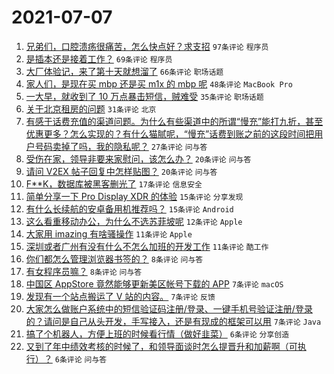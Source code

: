 # 2021-07-07

1. [兄弟们，口腔溃疡很痛苦，怎么快点好？求支招](https://www.v2ex.com/t/788021) `97条评论` `程序员`
1. [是插本还是接着工作？](https://www.v2ex.com/t/788002) `69条评论` `程序员`
1. [大厂体验记，来了第十天就想溜了](https://www.v2ex.com/t/788005) `66条评论` `职场话题`
1. [家人们，是现在买 mbp 还是买 m1x 的 mbp 呢](https://www.v2ex.com/t/787997) `48条评论` `MacBook Pro`
1. [一大早，就收到了 10 万点暴击短信，贼难受](https://www.v2ex.com/t/788000) `35条评论` `职场话题`
1. [关于北京租房的问题](https://www.v2ex.com/t/788017) `31条评论` `北京`
1. [有感于话费充值的渠道问题。为什么有些渠道中的所谓“慢充”能打九折，甚至优惠更多？怎么实现的？有什么猫腻呢，“慢充”话费到账之前的这段时间把用户号码卖掉了吗，我的隐私呢？](https://www.v2ex.com/t/788003) `27条评论` `问与答`
1. [受伤在家，领导非要来家慰问，该怎么办？](https://www.v2ex.com/t/788037) `20条评论` `问与答`
1. [请问 V2EX 帖子回复中怎样贴图？](https://www.v2ex.com/t/788014) `20条评论` `问与答`
1. [F**K，数据库被黑客删光了](https://www.v2ex.com/t/788046) `17条评论` `信息安全`
1. [简单分享一下 Pro Display XDR 的体验](https://www.v2ex.com/t/788023) `15条评论` `分享发现`
1. [有什么长续航的安卓备用机推荐吗？](https://www.v2ex.com/t/787992) `15条评论` `Android`
1. [这么看重移动办公，为什么不选苏菲坡呢](https://www.v2ex.com/t/788049) `12条评论` `Apple`
1. [大家用 imazing 有啥骚操作](https://www.v2ex.com/t/787998) `11条评论` `Apple`
1. [深圳或者广州有没有什么不怎么加班的开发工作](https://www.v2ex.com/t/787993) `11条评论` `酷工作`
1. [你们都怎么管理浏览器书签的？](https://www.v2ex.com/t/788033) `8条评论` `问与答`
1. [有女程序员嘛？](https://www.v2ex.com/t/788031) `8条评论` `问与答`
1. [中国区 AppStore 竟然能够更新美区帐号下载的 APP](https://www.v2ex.com/t/788052) `7条评论` `macOS`
1. [发现有一个站点搬运了 V 站的内容。](https://www.v2ex.com/t/788012) `7条评论` `反馈`
1. [大家怎么做账户系统中的短信验证码注册/登录、一键手机号验证注册/登录的？请问是自己从头开发，手写接入，还是有现成的框架可以用](https://www.v2ex.com/t/787989) `7条评论` `Java`
1. [搞了个机器人，方便上班的时候看行情（做好韭菜）](https://www.v2ex.com/t/788030) `6条评论` `分享创造`
1. [又到了年中绩效考核的时候了，和领导面谈时怎么提晋升和加薪啊（可执行）？](https://www.v2ex.com/t/788004) `6条评论` `问与答`
